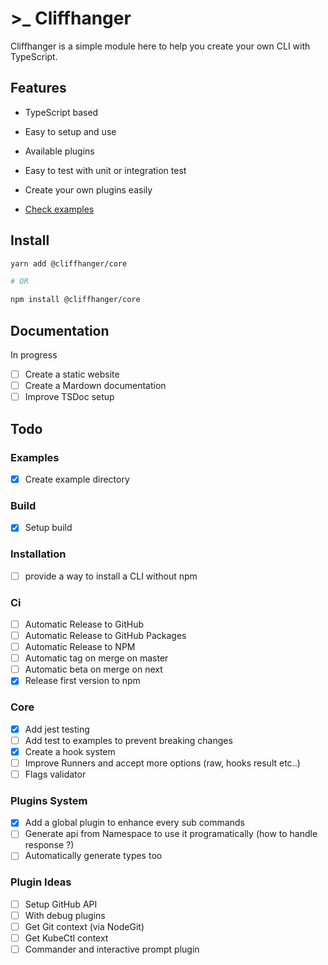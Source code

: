 # >\_ Cliffhanger

Cliffhanger is a simple module here to help you create your own CLI with TypeScript.

## Features

- TypeScript based
- Easy to setup and use
- Available plugins
- Easy to test with unit or integration test
- Create your own plugins easily

- [Check examples](https://github.com/ArthurMialon/cliffhanger/tree/master/examples)

## Install

```sh
yarn add @cliffhanger/core

# OR

npm install @cliffhanger/core
```

## Documentation

In progress

- [ ] Create a static website
- [ ] Create a Mardown documentation
- [ ] Improve TSDoc setup

## Todo

### Examples

- [x] Create example directory

### Build

- [x] Setup build

### Installation

- [ ] provide a way to install a CLI without npm

### Ci

- [ ] Automatic Release to GitHub
- [ ] Automatic Release to GitHub Packages
- [ ] Automatic Release to NPM
- [ ] Automatic tag on merge on master
- [ ] Automatic beta on merge on next
- [x] Release first version to npm

### Core

- [x] Add jest testing
- [ ] Add test to examples to prevent breaking changes
- [x] Create a hook system
- [ ] Improve Runners and accept more options (raw, hooks result etc..)
- [ ] Flags validator

### Plugins System

- [x] Add a global plugin to enhance every sub commands
- [ ] Generate api from Namespace to use it programatically (how to handle response ?)
- [ ] Automatically generate types too

### Plugin Ideas

- [ ] Setup GitHub API
- [ ] With debug plugins
- [ ] Get Git context (via NodeGit)
- [ ] Get KubeCtl context
- [ ] Commander and interactive prompt plugin
